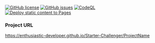 [![GitHub license](https://img.shields.io/github/license/Enthusiastic-Developer/Starter-Challenger)](https://github.com/Enthusiastic-Developer/Starter-Challenger/blob/development/LICENSE)
[![GitHub issues](https://img.shields.io/github/issues/Enthusiastic-Developer/Starter-Challenger)](https://github.com/Enthusiastic-Developer/Starter-Challenger/issues)
[![CodeQL](https://github.com/Enthusiastic-Developer/Starter-Challenger/actions/workflows/codeql-analysis.yml/badge.svg)](https://github.com/Enthusiastic-Developer/Starter-Challenger/actions/workflows/codeql-analysis.yml)
[![Deploy static content to Pages](https://github.com/Enthusiastic-Developer/Starter-Challenger/actions/workflows/static.yml/badge.svg)](https://github.com/Enthusiastic-Developer/Starter-Challenger/actions/workflows/static.yml)

### Project URL
https://enthusiastic-developer.github.io/Starter-Challenger/ProjectName
